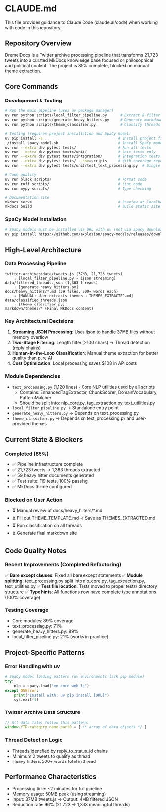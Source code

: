 # CLAUDE.md

This file provides guidance to Claude Code (claude.ai/code) when working with code in this repository.

## Repository Overview

DremelDocs is a Twitter archive processing pipeline that transforms 21,723 tweets into a curated MkDocs knowledge base focused on philosophical and political content. The project is 85% complete, blocked on manual theme extraction.

## Core Commands

### Development & Testing
```bash
# Run the main pipeline (uses uv package manager)
uv run python scripts/local_filter_pipeline.py      # Extract & filter threads
uv run python scripts/generate_heavy_hitters.py     # Generate markdown for 500+ word threads
uv run python scripts/theme_classifier.py           # Classify threads (after manual theme extraction)

# Testing (requires project installation and SpaCy model)
uv pip install -e .                                # Install project first (one-time)
./install_spacy_model.sh                           # Install SpaCy model (one-time)
uv run --extra dev pytest tests/                   # Run all tests
uv run --extra dev pytest tests/unit/              # Unit tests only
uv run --extra dev pytest tests/integration/       # Integration tests only
uv run --extra dev pytest tests/ --cov=scripts     # With coverage report
uv run --extra dev pytest tests/unit/test_text_processing.py  # Single test file

# Code quality
uv run black scripts/                              # Format code
uv run ruff scripts/                               # Lint code
uv run mypy scripts/                               # Type checking

# Documentation site
mkdocs serve                                       # Preview at localhost:8000
mkdocs build                                       # Build static site in site/
```

### SpaCy Model Installation
```bash
# SpaCy models must be installed via URL with uv (not via spacy download)
uv pip install https://github.com/explosion/spacy-models/releases/download/en_core_web_lg-3.8.0/en_core_web_lg-3.8.0-py3-none-any.whl
```

## High-Level Architecture

### Data Processing Pipeline
```
twitter-archives/data/tweets.js (37MB, 21,723 tweets)
    ↓ [local_filter_pipeline.py - ijson streaming]
data/filtered_threads.json (1,363 threads)
    ↓ [generate_heavy_hitters.py]
docs/heavy_hitters/*.md (59 files, 500+ words each)
    ↓ [MANUAL: User extracts themes → THEMES_EXTRACTED.md]
data/classified_threads.json
    ↓ [theme_classifier.py]
markdown/themes/* (Final MkDocs content)
```

### Key Architectural Decisions

1. **Streaming JSON Processing**: Uses ijson to handle 37MB files without memory overflow
2. **Two-Stage Filtering**: Length filter (>100 chars) → Thread detection (reply chains)
3. **Human-in-the-Loop Classification**: Manual theme extraction for better quality than pure AI
4. **Cost Optimization**: Local processing saves $108 in API costs

### Module Dependencies
- `text_processing.py` (1,120 lines) - Core NLP utilities used by all scripts
  - Contains: EnhancedTagExtractor, ChunkScorer, DomainVocabulary, PatternMatcher
  - Should be split into: nlp_core.py, tag_extraction.py, text_utilities.py
- `local_filter_pipeline.py` → Standalone entry point
- `generate_heavy_hitters.py` → Depends on text_processing.py
- `theme_classifier.py` → Depends on text_processing.py and user-provided themes

## Current State & Blockers

### Completed (85%)
- ✅ Pipeline infrastructure complete
- ✅ 21,723 tweets → 1,363 threads extracted
- ✅ 59 heavy hitter documents generated
- ✅ Test suite: 119 tests, 100% passing
- ✅ MkDocs theme configured

### Blocked on User Action
- ⏳ Manual review of docs/heavy_hitters/*.md
- ⏳ Fill out THEME_TEMPLATE.md → Save as THEMES_EXTRACTED.md
- ⏳ Run classification on all threads
- ⏳ Generate final markdown site

## Code Quality Notes

### Recent Improvements (Completed Refactoring)
✅ **Bare except clauses**: Fixed all bare except statements
✅ **Module splitting**: text_processing.py split into nlp_core.py, tag_extraction.py, text_utilities.py
✅ **Test file location**: Tests moved to proper tests/ directory structure
✅ **Type hints**: All functions now have complete type annotations (100% coverage)

### Testing Coverage
- Core modules: 89% coverage
- text_processing.py: 71%
- generate_heavy_hitters.py: 89%
- local_filter_pipeline.py: 21% (works in practice)

## Project-Specific Patterns

### Error Handling with uv
```python
# SpaCy model loading pattern (uv environments lack pip module)
try:
    nlp = spacy.load("en_core_web_lg")
except OSError:
    print("Install with: uv pip install [URL]")
    sys.exit(1)
```

### Twitter Archive Data Structure
```javascript
// All data files follow this pattern:
window.YTD.category_name.part0 = [ /* array of data objects */ ]
```

### Thread Detection Logic
- Threads identified by reply_to_status_id chains
- Minimum 2 tweets to qualify as thread
- Heavy hitters: 500+ words total in thread

## Performance Characteristics
- Processing time: ~2 minutes for full pipeline
- Memory usage: 50MB peak (using streaming)
- Input: 37MB tweets.js → Output: 4MB filtered JSON
- Reduction rate: 96% (21,723 → 1,363 meaningful threads)